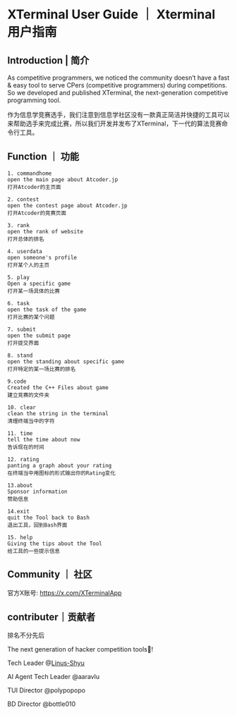 # XTerminal User Guide ｜ Xterminal 用户指南


## Introduction | 简介

As competitive programmers, we noticed the community doesn’t have a fast & easy tool to serve CPers (competitive programmers) during competitions. So we developed and published XTerminal, the next-generation competitive programming tool.

作为信息学竞赛选手，我们注意到信息学社区没有一款真正简洁并快捷的工具可以来帮助选手来完成比赛，所以我们开发并发布了XTerminal，下一代的算法竞赛命令行工具。

## Function ｜ 功能

```Text
1. commandhome 
open the main page about Atcoder.jp
打开Atcoder的主页面

2. contest
open the contest page about Atcoder.jp
打开Atcoder的竞赛页面

3. rank
open the rank of website
打开总体的排名

4. userdata
open someone's profile
打开某个人的主页

5. play
Open a specific game
打开某一场具体的比赛

6. task
open the task of the game
打开比赛的某个问题

7. submit
open the submit page
打开提交界面

8. stand
open the standing about specific game
打开特定的某一场比赛的排名

9.code
Created the C++ Files about game
建立竞赛的文件夹

10. clear
clean the string in the terminal
清理终端当中的字符

11. time
tell the time about now
告诉现在的时间

12. rating
panting a graph about your rating
在终端当中用图标的形式输出你的Rating变化

13.about
Sponsor information
赞助信息

14.exit
quit the Tool back to Bash
退出工具，回到Bash界面

15. help
Giving the tips about the Tool
给工具的一些提示信息
```

## Community ｜ 社区

官方X账号: https://x.com/XTerminalApp


## contributer｜贡献者

排名不分先后

The next generation of hacker competition tools👋!

Tech Leader @[Linus-Shyu](https://github.com/Linus-Shyu)

AI Agent Tech Leader @aaravlu

TUI Director @polypopopo

BD Director @bottle010


